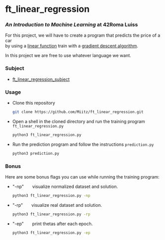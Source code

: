 # ft_linear_regression


### *An Introduction to Machine Learning* at 42Roma Luiss

For this project, we will have to create a program that predicts the price of a car<br/>
by using a [linear function] train with a [gradient descent algorithm].

In this project we are free to use whatever language we want.

<!--- 
~~Jupiter Notebook~~ (*Work in progress*) &#8594; ~~[`ft_linear_regression.ipynb`](/ft_linear_regression.ipynb)~~
--->

### Subject
- [ft_linear_regression_subject](/subject/en.subject.pdf)

### Usage

- Clone this repository
    ```bash
    git clone https://github.com/Miitz/ft_linear_regression.git
    ```
- Open a shell in the cloned directory and run the training program `ft_linear_regression.py`
    ```bash
    python3 ft_linear_regression.py
    ```
- Run the prediction program and follow the instructions `prediction.py`
    ```bash
    python3 prediction.py
    ```

### Bonus
Here are some bonus flags you can use while running the training program:
- "-np"&nbsp;&nbsp;&nbsp;&nbsp;&nbsp;&nbsp;&nbsp;visualize normalized dataset and solution.
  ```bash
  python3 ft_linear_regression.py -np
  ```
- "-rp"&nbsp;&nbsp;&nbsp;&nbsp;&nbsp;&nbsp;&nbsp;visualize real dataset and solution.
  ```bash 
  python3 ft_linear_regression.py -rp
  ```
- "-ep"&nbsp;&nbsp;&nbsp;&nbsp;&nbsp;&nbsp;&nbsp;print thetas after each epoch.
  ```bash
  python3 ft_linear_regression.py -ep
  ```
  
  
[linear function]: <https://en.wikipedia.org/wiki/Linear_function>
[gradient descent algorithm]: <https://en.wikipedia.org/wiki/Gradient_descent>
